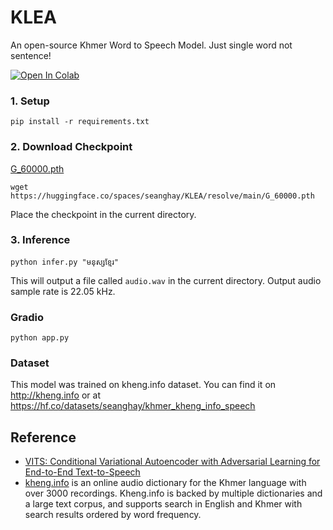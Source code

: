 # KLEA

An open-source Khmer Word to Speech Model. Just single word not sentence!

<a target="_blank" href="https://colab.research.google.com/github/https://colab.research.google.com/drive/1Dao9iXxaEVrGTzoUVQL63UbKDK3G55ts?usp=sharing">
  <img src="https://colab.research.google.com/assets/colab-badge.svg" alt="Open In Colab"/>
</a>

### 1. Setup

```shell
pip install -r requirements.txt
```

### 2. Download Checkpoint

[G_60000.pth](https://huggingface.co/spaces/seanghay/KLEA/resolve/main/G_60000.pth)

```shell
wget https://huggingface.co/spaces/seanghay/KLEA/resolve/main/G_60000.pth
```

Place the checkpoint in the current directory.

### 3. Inference

```shell
python infer.py "មនុស្សខ្មែរ"
```

This will output a file called `audio.wav` in the current directory. Output audio sample rate is 22.05 kHz.

### Gradio

```
python app.py
```

### Dataset

This model was trained on kheng.info dataset. You can find it on http://kheng.info or at https://hf.co/datasets/seanghay/khmer_kheng_info_speech

## Reference

- [VITS: Conditional Variational Autoencoder with Adversarial Learning for End-to-End Text-to-Speech](https://github.com/jaywalnut310/vits)
- [kheng.info](https://kheng.info/about/) is an online audio dictionary for the Khmer language with over 3000 recordings. Kheng.info is backed by multiple dictionaries and a large text corpus, and supports search in English and Khmer with search results ordered by word frequency.
